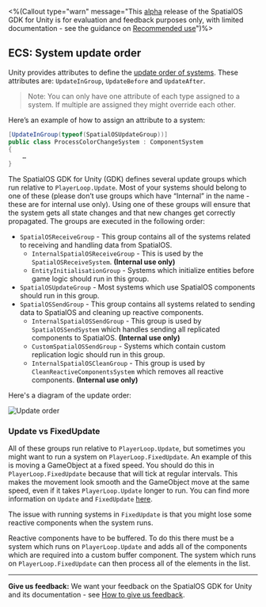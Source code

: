 <%(Callout type="warn" message="This [alpha](https://docs.improbable.io/reference/latest/shared/release-policy#maturity-stages) release of the SpatialOS GDK for Unity is for evaluation and feedback purposes only, with limited documentation - see the guidance on [Recommended use](https://github.com/spatialos/UnityGDK/blob/master/README.md#recommended-use)")%>

## ECS: System update order

Unity provides attributes to define the [update order of systems](https://github.com/Unity-Technologies/EntityComponentSystemSamples/blob/master/Documentation/content/ecs_in_detail.md#system-update-order). These attributes are: `UpdateInGroup`, `UpdateBefore` and `UpdateAfter`.
> Note: You can only have one attribute of each type assigned to a system. If multiple are assigned they might override each other.

Here’s an example of how to assign an attribute to a system:

```csharp
[UpdateInGroup(typeof(SpatialOSUpdateGroup))]
public class ProcessColorChangeSystem : ComponentSystem
{
    …
}
```

The SpatialOS GDK for Unity (GDK) defines several update groups which run relative to `PlayerLoop.Update`. Most of your systems should belong to one of these (please don’t use groups which have “Internal” in the name - these are for internal use only). Using one of these groups will ensure that the system gets all state changes and that new changes get correctly propagated. The groups are executed in the following order:

* `SpatialOSReceiveGroup` - This group contains all of the systems related to receiving and handling data from SpatialOS.
  * `InternalSpatialOSReceiveGroup` - This is used by the `SpatialOSReceiveSystem`. **(Internal use only)**
  * `EntityInitialisationGroup` - Systems which initialize entities before game logic should run in this group.
* `SpatialOSUpdateGroup` - Most systems which use SpatialOS components should run in this group.
* `SpatialOSSendGroup` - This group contains all systems related to sending data to SpatialOS and cleaning up reactive components.
  * `InternalSpatialOSSendGroup` - This group is used by `SpatialOSSendSystem` which handles sending all replicated components to SpatialOS. **(Internal use only)**
  * `CustomSpatialOSSendGroup` - Systems which contain custom replication logic should run in this group.
  * `InternalSpatialOSCleanGroup` - This group is used by `CleanReactiveComponentsSystem` which removes all reactive components. **(Internal use only)**

Here's a diagram of the update order:  

![Update order]({{assetRoot}}assets/update-order.png)

### Update vs FixedUpdate

All of these groups run relative to `PlayerLoop.Update`, but sometimes you might want to run a system on `PlayerLoop.FixedUpdate`. An example of this is moving a GameObject at a fixed speed. You should do this in `PlayerLoop.FixedUpdate` because that will tick at regular intervals. This makes the movement look smooth and the GameObject move at the same speed, even if it takes `PlayerLoop.Update` longer to run. You can find more information on `Update` and `FixedUpdate` [here](https://unity3d.com/learn/tutorials/topics/scripting/update-and-fixedupdate).

The issue with running systems in `FixedUpdate` is that you might lose some reactive components when the system runs.

Reactive components have to be buffered. To do this there must be a system which runs on `PlayerLoop.Update` and adds all of the components which are required into a custom buffer component. The system which runs on `PlayerLoop.FixedUpdate` can then process all of the elements in the list.

-----

**Give us feedback:** We want your feedback on the SpatialOS GDK for Unity and its documentation  - see [How to give us feedback](https://github.com/spatialos/UnityGDK/blob/master/README.md#give-us-feedback).
